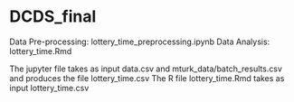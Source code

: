 # DCDS_final

Data Pre-processing: lottery_time_preprocessing.ipynb
Data Analysis: lottery_time.Rmd

The jupyter file takes as input data.csv and mturk_data/batch_results.csv and produces the file lottery_time.csv
The R file lottery_time.Rmd takes as input lottery_time.csv
